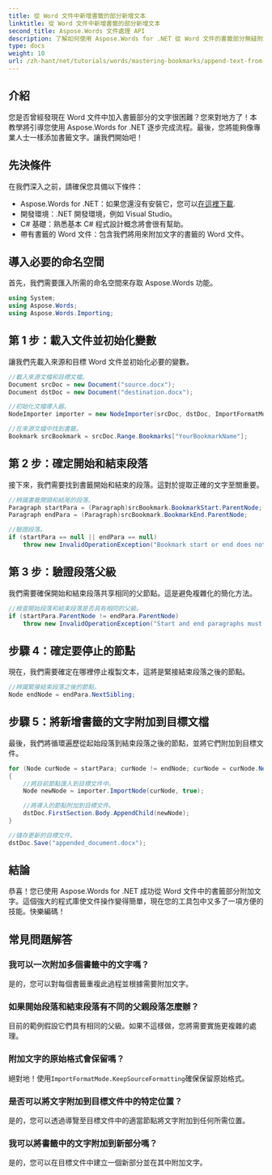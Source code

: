 ```yaml
---
title: 從 Word 文件中新增書籤的部分新增文本
linktitle: 從 Word 文件中新增書籤的部分新增文本
second_title: Aspose.Words 文件處理 API
description: 了解如何使用 Aspose.Words for .NET 從 Word 文件的書籤部分無縫附加文字。這個逐步教程。
type: docs
weight: 10
url: /zh-hant/net/tutorials/words/mastering-bookmarks/append-text-from-bookmarked-sections/
---
```

## 介紹

您是否曾經發現在 Word 文件中加入書籤部分的文字很困難？您來對地方了！本教學將引導您使用 Aspose.Words for .NET 逐步完成流程。最後，您將能夠像專業人士一樣添加書籤文字。讓我們開始吧！

## 先決條件

在我們深入之前，請確保您具備以下條件：

-  Aspose.Words for .NET：如果您還沒有安裝它，您可以[在這裡下載](https://releases.aspose.com/words/net/).
- 開發環境：.NET 開發環境，例如 Visual Studio。
- C# 基礎：熟悉基本 C# 程式設計概念將會很有幫助。
- 帶有書籤的 Word 文件：包含我們將用來附加文字的書籤的 Word 文件。

## 導入必要的命名空間

首先，我們需要匯入所需的命名空間來存取 Aspose.Words 功能。

```csharp
using System;
using Aspose.Words;
using Aspose.Words.Importing;
```

## 第 1 步：載入文件並初始化變數

讓我們先載入來源和目標 Word 文件並初始化必要的變數。

```csharp
//載入來源文檔和目標文檔。
Document srcDoc = new Document("source.docx");
Document dstDoc = new Document("destination.docx");

//初始化文檔導入器。
NodeImporter importer = new NodeImporter(srcDoc, dstDoc, ImportFormatMode.KeepSourceFormatting);

//在來源文檔中找到書籤。
Bookmark srcBookmark = srcDoc.Range.Bookmarks["YourBookmarkName"];
```

## 第 2 步：確定開始和結束段落

接下來，我們需要找到書籤開始和結束的段落。這對於提取正確的文字至關重要。

```csharp
//辨識書籤開頭和結尾的段落。
Paragraph startPara = (Paragraph)srcBookmark.BookmarkStart.ParentNode;
Paragraph endPara = (Paragraph)srcBookmark.BookmarkEnd.ParentNode;

//驗證段落。
if (startPara == null || endPara == null)
    throw new InvalidOperationException("Bookmark start or end does not have a valid paragraph parent.");
```

## 第 3 步：驗證段落父級

我們需要確保開始和結束段落共享相同的父節點。這是避免複雜化的簡化方法。

```csharp
//檢查開始段落和結束段落是否具有相同的父級。
if (startPara.ParentNode != endPara.ParentNode)
    throw new InvalidOperationException("Start and end paragraphs must have the same parent.");
```

## 步驟 4：確定要停止的節點

現在，我們需要確定在哪裡停止複製文本，這將是緊接結束段落之後的節點。

```csharp
//辨識緊接結束段落之後的節點。
Node endNode = endPara.NextSibling;
```

## 步驟 5：將新增書籤的文字附加到目標文檔

最後，我們將循環遍歷從起始段落到結束段落之後的節點，並將它們附加到目標文件。

```csharp
for (Node curNode = startPara; curNode != endNode; curNode = curNode.NextSibling)
{
    //將目前節點匯入到目標文件中。
    Node newNode = importer.ImportNode(curNode, true);

    //將導入的節點附加到目標文件。
    dstDoc.FirstSection.Body.AppendChild(newNode);
}

//儲存更新的目標文件。
dstDoc.Save("appended_document.docx");
```

## 結論

恭喜！您已使用 Aspose.Words for .NET 成功從 Word 文件中的書籤部分附加文字。這個強大的程式庫使文件操作變得簡單，現在您的工具包中又多了一項方便的技能。快樂編碼！

## 常見問題解答

### 我可以一次附加多個書籤中的文字嗎？
是的，您可以對每個書籤重複此過程並根據需要附加文字。

### 如果開始段落和結束段落有不同的父親段落怎麼辦？
目前的範例假設它們具有相同的父級。如果不這樣做，您將需要實施更複雜的處理。

### 附加文字的原始格式會保留嗎？
絕對地！使用`ImportFormatMode.KeepSourceFormatting`確保保留原始格式。

### 是否可以將文字附加到目標文件中的特定位置？
是的，您可以透過導覽至目標文件中的適當節點將文字附加到任何所需位置。

### 我可以將書籤中的文字附加到新部分嗎？
是的，您可以在目標文件中建立一個新部分並在其中附加文字。